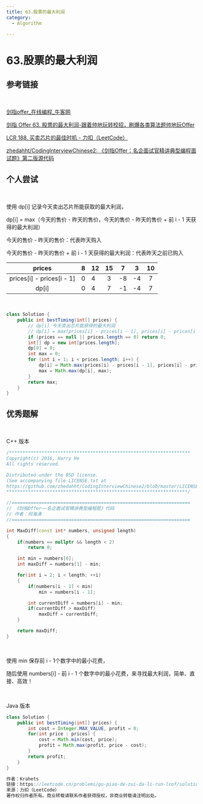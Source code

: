 ```yaml
---
title: 63.股票的最大利润
category:
  - Algorithm

---
```


# 63.股票的最大利润

## 参考链接

<br/>

[剑指offer_在线编程_牛客网](https://www.nowcoder.com/exam/oj/ta?page=2&tpId=13&type=265)

[剑指 Offer 63. 股票的最大利润-跟着帅地玩转校招，刷爆各类算法题帅地玩Offer](https://www.playoffer.cn/639.html)

[LCR 188. 买卖芯片的最佳时机 - 力扣（LeetCode）](https://leetcode.cn/problems/gu-piao-de-zui-da-li-run-lcof/)

[zhedahht/CodingInterviewChinese2: 《剑指Offer：名企面试官精讲典型编程面试题》第二版源代码](https://github.com/zhedahht/CodingInterviewChinese2)



## 个人尝试

<br/>

使用 dp[i] 记录今天卖出芯片所能获取的最大利润，

dp[i] = max（今天的售价 - 昨天的售价，今天的售价 - 昨天的售价 + 前 i - 1 天获得的最大利润）

今天的售价 - 昨天的售价：代表昨天购入

今天的售价 - 昨天的售价 + 前 i - 1 天获得的最大利润：代表昨天之前已购入

|          prices           |  8   | 12   |  15  |  7   |  3   |  10  |
| :-----------------------: | :--: | ---- | :--: | :--: | :--: | :--: |
| prices[i] - prices[i - 1] |  0   | 4    |  3   |  -8  |  -4  |  7   |
|           dp[i]           |  0   | 4    |  7   |  -1  |  -4  |  7   |

<br/>

```java
class Solution {
    public int bestTiming(int[] prices) {
        // dp[i] 今天卖出芯片能获得的最大利润
        // dp[i] = max(prices[i] - prices[i - 1], prices[i] - prices[i - 1] + dp[i - 1])
        if (prices == null || prices.length == 0) return 0;
        int[] dp = new int[prices.length];
        dp[0] = 0;
        int max = 0;
        for (int i = 1; i < prices.length; i++) {
            dp[i] = Math.max(prices[i] - prices[i - 1], prices[i] - prices[i - 1] + dp[i - 1]);
            max = Math.max(dp[i], max);
        }
        return max;
    }
}
```



## 优秀题解

<br/>

C++ 版本

```c++
/*******************************************************************
Copyright(c) 2016, Harry He
All rights reserved.

Distributed under the BSD license.
(See accompanying file LICENSE.txt at
https://github.com/zhedahht/CodingInterviewChinese2/blob/master/LICENSE.txt)
*******************************************************************/

//==================================================================
// 《剑指Offer——名企面试官精讲典型编程题》代码
// 作者：何海涛
//==================================================================

int MaxDiff(const int* numbers, unsigned length)
{
    if(numbers == nullptr && length < 2)
        return 0;

    int min = numbers[0];
    int maxDiff = numbers[1] - min;

    for(int i = 2; i < length; ++i)
    {
        if(numbers[i - 1] < min)
            min = numbers[i - 1];

        int currentDiff = numbers[i] - min;
        if(currentDiff > maxDiff)
            maxDiff = currentDiff;
    }

    return maxDiff;
}
```

<br/>

使用 min 保存前 i - 1个数字中的最小花费，

随后使用 numbers[i] - 前 i - 1 个数字中的最小花费，来寻找最大利润，简单、直接、高效！

<br/>

Java 版本

```java
class Solution {
    public int bestTiming(int[] prices) {
        int cost = Integer.MAX_VALUE, profit = 0;
        for(int price : prices) {
            cost = Math.min(cost, price);
            profit = Math.max(profit, price - cost);
        }
        return profit;
    }
}

作者：Krahets
链接：https://leetcode.cn/problems/gu-piao-de-zui-da-li-run-lcof/solutions/192221/mian-shi-ti-63-gu-piao-de-zui-da-li-run-dong-tai-2/
来源：力扣（LeetCode）
著作权归作者所有。商业转载请联系作者获得授权，非商业转载请注明出处。
```

